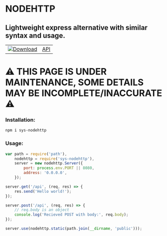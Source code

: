 # NODEHTTP
## Lightweight express alternative with similar syntax and usage.

|||
| --- | --- |
| <a href="https://www.npmjs.com/package/sys-nodehttp">![Download](https://img.shields.io/npm/dw/sys-nodehttp?style=for-the-badge)</a> | [API](./api.md) |

# ⚠ THIS PAGE IS UNDER MAINTENANCE, SOME DETAILS MAY BE INCOMPLETE/INACCURATE ⚠

### Installation:

```sh
npm i sys-nodehttp
```

### Usage:

```js
var path = require('path'),
	nodehttp = require('sys-nodehttp'),
	server = new nodehttp.Server({
		port: process.env.PORT || 8080,
		address: '0.0.0.0',
	});

server.get('/api', (req, res) => {
	res.send('Hello world!');
});

server.post('/api', (req, res) => {
	// req.body is an object
	console.log('Recieved POST with body:', req.body);
});

server.use(nodehttp.static(path.join(__dirname, 'public')));
```